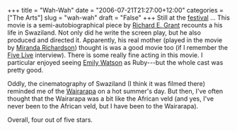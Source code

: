 +++
title = "Wah-Wah"
date = "2006-07-21T21:27:00+12:00"
categories = ["The Arts"]
slug = "wah-wah"
draft = "False"
+++
Still at the [festival](http://www.nzff.telecom.co.nz) ...  This movie is a
semi-autobiographical piece by [Richard E.
Grant](http://www.imdb.com/name/nm0001290/) recounts a his life in Swaziland.
Not only did he write the screen play, but he also produced and directed it.
Apparently, his real mother (played in the movie by [Miranda
Richardson](http://www.imdb.com/name/nm0001669/)) thought is was a good movie
too (if I remember the [Five Live](http://www.bbc.co.uk/radio5/) interview).
There is some really fine acting in this movie. I particular enjoyed seeing
[Emily Watson](http://www.imdb.com/name/nm0001833/) as Ruby---but the whole
cast was pretty good.

Oddly, the cinematography of Swaziland (I think it was filmed
there) reminded me of the [Wairarapa](http://www.wairarapanz.com/) on a
hot summer's day. But then, I've often thought that the Wairarapa was
a bit like the African veld (and yes, I've never been to the African
veld, but I have been to the Wairarapa).

Overall, four out of five stars.

